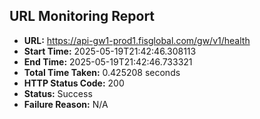 ## URL Monitoring Report

- **URL:** https://api-gw1-prod1.fisglobal.com/gw/v1/health
- **Start Time:** 2025-05-19T21:42:46.308113
- **End Time:** 2025-05-19T21:42:46.733321
- **Total Time Taken:** 0.425208 seconds
- **HTTP Status Code:** 200
- **Status:** Success
- **Failure Reason:** N/A
